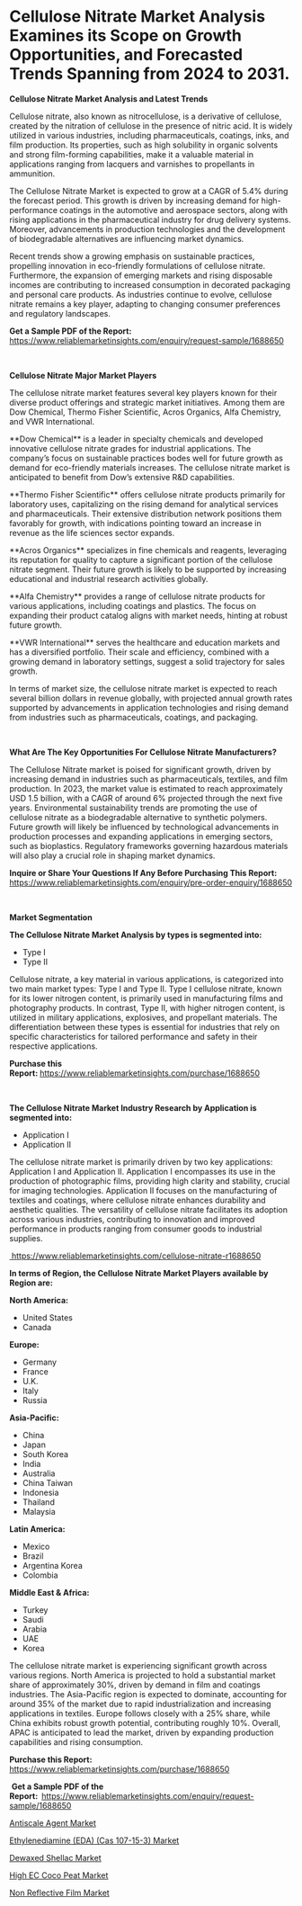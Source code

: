 <p><h1>Cellulose Nitrate Market Analysis Examines its Scope on Growth Opportunities, and Forecasted Trends Spanning from 2024 to 2031.</h1></p><p><strong>Cellulose Nitrate Market Analysis and Latest Trends</strong></p>
<p><p>Cellulose nitrate, also known as nitrocellulose, is a derivative of cellulose, created by the nitration of cellulose in the presence of nitric acid. It is widely utilized in various industries, including pharmaceuticals, coatings, inks, and film production. Its properties, such as high solubility in organic solvents and strong film-forming capabilities, make it a valuable material in applications ranging from lacquers and varnishes to propellants in ammunition.</p><p>The Cellulose Nitrate Market is expected to grow at a CAGR of 5.4% during the forecast period. This growth is driven by increasing demand for high-performance coatings in the automotive and aerospace sectors, along with rising applications in the pharmaceutical industry for drug delivery systems. Moreover, advancements in production technologies and the development of biodegradable alternatives are influencing market dynamics. </p><p>Recent trends show a growing emphasis on sustainable practices, propelling innovation in eco-friendly formulations of cellulose nitrate. Furthermore, the expansion of emerging markets and rising disposable incomes are contributing to increased consumption in decorated packaging and personal care products. As industries continue to evolve, cellulose nitrate remains a key player, adapting to changing consumer preferences and regulatory landscapes.</p></p>
<p><strong>Get a Sample PDF of the Report:&nbsp;</strong> <a href="https://www.reliablemarketinsights.com/enquiry/request-sample/1688650?utm_campaign=1340&utm_medium=2&utm_source=Github&utm_content=ia&utm_term=17102024&utm_id=cellulose-nitrate">https://www.reliablemarketinsights.com/enquiry/request-sample/1688650</a></p>
<p>&nbsp;</p>
<p><strong>Cellulose Nitrate Major Market Players</strong></p>
<p><p>The cellulose nitrate market features several key players known for their diverse product offerings and strategic market initiatives. Among them are Dow Chemical, Thermo Fisher Scientific, Acros Organics, Alfa Chemistry, and VWR International. </p><p>**Dow Chemical** is a leader in specialty chemicals and developed innovative cellulose nitrate grades for industrial applications. The company’s focus on sustainable practices bodes well for future growth as demand for eco-friendly materials increases. The cellulose nitrate market is anticipated to benefit from Dow’s extensive R&D capabilities.</p><p>**Thermo Fisher Scientific** offers cellulose nitrate products primarily for laboratory uses, capitalizing on the rising demand for analytical services and pharmaceuticals. Their extensive distribution network positions them favorably for growth, with indications pointing toward an increase in revenue as the life sciences sector expands.</p><p>**Acros Organics** specializes in fine chemicals and reagents, leveraging its reputation for quality to capture a significant portion of the cellulose nitrate segment. Their future growth is likely to be supported by increasing educational and industrial research activities globally.</p><p>**Alfa Chemistry** provides a range of cellulose nitrate products for various applications, including coatings and plastics. The focus on expanding their product catalog aligns with market needs, hinting at robust future growth.</p><p>**VWR International** serves the healthcare and education markets and has a diversified portfolio. Their scale and efficiency, combined with a growing demand in laboratory settings, suggest a solid trajectory for sales growth.</p><p>In terms of market size, the cellulose nitrate market is expected to reach several billion dollars in revenue globally, with projected annual growth rates supported by advancements in application technologies and rising demand from industries such as pharmaceuticals, coatings, and packaging.</p></p>
<p>&nbsp;</p>
<p><strong>What Are The Key Opportunities For Cellulose Nitrate Manufacturers?</strong></p>
<p><p>The Cellulose Nitrate market is poised for significant growth, driven by increasing demand in industries such as pharmaceuticals, textiles, and film production. In 2023, the market value is estimated to reach approximately USD 1.5 billion, with a CAGR of around 6% projected through the next five years. Environmental sustainability trends are promoting the use of cellulose nitrate as a biodegradable alternative to synthetic polymers. Future growth will likely be influenced by technological advancements in production processes and expanding applications in emerging sectors, such as bioplastics. Regulatory frameworks governing hazardous materials will also play a crucial role in shaping market dynamics.</p></p>
<p><strong>Inquire or Share Your Questions If Any Before Purchasing This Report:</strong> <a href="https://www.reliablemarketinsights.com/enquiry/pre-order-enquiry/1688650?utm_campaign=1340&utm_medium=2&utm_source=Github&utm_content=ia&utm_term=17102024&utm_id=cellulose-nitrate">https://www.reliablemarketinsights.com/enquiry/pre-order-enquiry/1688650</a></p>
<p>&nbsp;</p>
<p><strong>Market Segmentation</strong></p>
<p><strong>The Cellulose Nitrate Market Analysis by types is segmented into:</strong></p>
<p><ul><li>Type I</li><li>Type II</li></ul></p>
<p><p>Cellulose nitrate, a key material in various applications, is categorized into two main market types: Type I and Type II. Type I cellulose nitrate, known for its lower nitrogen content, is primarily used in manufacturing films and photography products. In contrast, Type II, with higher nitrogen content, is utilized in military applications, explosives, and propellant materials. The differentiation between these types is essential for industries that rely on specific characteristics for tailored performance and safety in their respective applications.</p></p>
<p><strong>Purchase this Report:&nbsp;</strong><a href="https://www.reliablemarketinsights.com/purchase/1688650?utm_campaign=1340&utm_medium=2&utm_source=Github&utm_content=ia&utm_term=17102024&utm_id=cellulose-nitrate">https://www.reliablemarketinsights.com/purchase/1688650</a></p>
<p>&nbsp;</p>
<p><strong>The Cellulose Nitrate Market Industry Research by Application is segmented into:</strong></p>
<p><ul><li>Application I</li><li>Application II</li></ul></p>
<p><p>The cellulose nitrate market is primarily driven by two key applications: Application I and Application II. Application I encompasses its use in the production of photographic films, providing high clarity and stability, crucial for imaging technologies. Application II focuses on the manufacturing of textiles and coatings, where cellulose nitrate enhances durability and aesthetic qualities. The versatility of cellulose nitrate facilitates its adoption across various industries, contributing to innovation and improved performance in products ranging from consumer goods to industrial supplies.</p></p>
<p><a href="https://www.reliablemarketinsights.com/cellulose-nitrate-r1688650?utm_campaign=1340&utm_medium=2&utm_source=Github&utm_content=ia&utm_term=17102024&utm_id=cellulose-nitrate">&nbsp;https://www.reliablemarketinsights.com/cellulose-nitrate-r1688650</a></p>
<p><strong>In terms of Region, the Cellulose Nitrate Market Players available by Region are:</strong></p>
<p>
    <p> <strong> North America: </strong>
        <ul>
            <li>United States</li>
            <li>Canada</li>
        </ul>
        </p> 
    <p> <strong> Europe: </strong>
        <ul>
            <li>Germany</li>
            <li>France</li>
            <li>U.K.</li>
            <li>Italy</li>
            <li>Russia</li>
        </ul>
        </p> 
    <p> <strong> Asia-Pacific: </strong>
        <ul>
            <li>China</li>
            <li>Japan</li>
            <li>South Korea</li>
            <li>India</li>
            <li>Australia</li>
            <li>China Taiwan</li>
            <li>Indonesia</li>
            <li>Thailand</li>
            <li>Malaysia</li>
        </ul>
        </p> 
    <p> <strong> Latin America: </strong>
        <ul>
            <li>Mexico</li>
            <li>Brazil</li>
            <li>Argentina Korea</li>
            <li>Colombia</li>
        </ul>
        </p> 
    <p> <strong> Middle East & Africa: </strong>
        <ul>
            <li>Turkey</li>
            <li>Saudi</li>
            <li>Arabia</li>
            <li>UAE</li>
            <li>Korea</li>
        </ul>
    </p>
    </p>
<p><p>The cellulose nitrate market is experiencing significant growth across various regions. North America is projected to hold a substantial market share of approximately 30%, driven by demand in film and coatings industries. The Asia-Pacific region is expected to dominate, accounting for around 35% of the market due to rapid industrialization and increasing applications in textiles. Europe follows closely with a 25% share, while China exhibits robust growth potential, contributing roughly 10%. Overall, APAC is anticipated to lead the market, driven by expanding production capabilities and rising consumption.</p></p>
<p><strong>Purchase this Report: </strong><a href="https://www.reliablemarketinsights.com/purchase/1688650?utm_campaign=1340&utm_medium=2&utm_source=Github&utm_content=ia&utm_term=17102024&utm_id=cellulose-nitrate">https://www.reliablemarketinsights.com/purchase/1688650</a></p>
<p>&nbsp;<strong>Get a Sample PDF of the Report:&nbsp;&nbsp;</strong><a href="https://www.reliablemarketinsights.com/enquiry/request-sample/1688650?utm_campaign=1340&utm_medium=2&utm_source=Github&utm_content=ia&utm_term=17102024&utm_id=cellulose-nitrate">https://www.reliablemarketinsights.com/enquiry/request-sample/1688650</a></p>
<p><strong></strong></p>
<p><p><a href="https://www.linkedin.com/pulse/global-antiscale-agent-industry-research-report-competitive-landscape-hx2ne?utm_campaign=1340&utm_medium=2&utm_source=Github&utm_content=ia&utm_term=17102024&utm_id=cellulose-nitrate">Antiscale Agent Market</a></p><p><a href="https://github.com/marloy8/Market-Research-Report-List-6/blob/main/ethylenediamine-eda-cas-107-15-3-market.md?utm_campaign=1340&utm_medium=2&utm_source=Github&utm_content=ia&utm_term=17102024&utm_id=cellulose-nitrate">Ethylenediamine (EDA) (Cas 107-15-3) Market</a></p><p><a href="https://www.linkedin.com/pulse/exploring-dewaxed-shellac-market-strategic-insights-growth-mjgde?utm_campaign=1340&utm_medium=2&utm_source=Github&utm_content=ia&utm_term=17102024&utm_id=cellulose-nitrate">Dewaxed Shellac Market</a></p><p><a href="https://www.linkedin.com/pulse/key-drivers-high-ec-coco-peat-market-trends-future-outlook-2024-2031-4nyke?utm_campaign=1340&utm_medium=2&utm_source=Github&utm_content=ia&utm_term=17102024&utm_id=cellulose-nitrate">High EC Coco Peat Market</a></p><p><a href="https://www.linkedin.com/pulse/non-reflective-film-market-overview-global-trends-future-prospects-pqcse?utm_campaign=1340&utm_medium=2&utm_source=Github&utm_content=ia&utm_term=17102024&utm_id=cellulose-nitrate">Non Reflective Film Market</a></p></p>